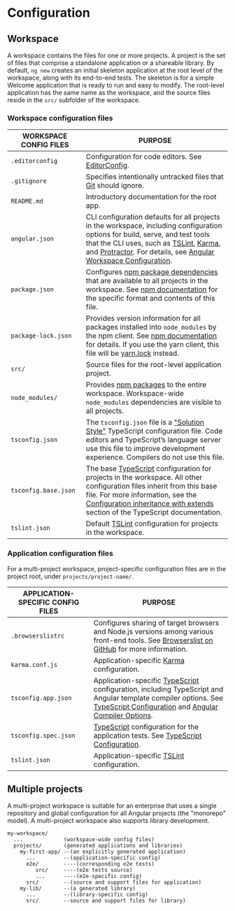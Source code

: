 # Configuration

## Workspace

A workspace contains the files for one or more projects. A project is the set of files that comprise a standalone application or a shareable library.  By default, `ng new` creates an initial skeleton application at the root level of the workspace, along with its end-to-end tests. The skeleton is for a simple Welcome application that is ready to run and easy to modify. The root-level application has the same name as the workspace, and the source files reside in the `src/` subfolder of the workspace.

### Workspace configuration files <a href="#workspace-configuration-files" id="workspace-configuration-files"></a>

| WORKSPACE CONFIG FILES | PURPOSE                                                                                                                                                                                                                                                                                                                                                                                            |
| ---------------------- | -------------------------------------------------------------------------------------------------------------------------------------------------------------------------------------------------------------------------------------------------------------------------------------------------------------------------------------------------------------------------------------------------- |
| `.editorconfig`        | Configuration for code editors. See [EditorConfig](https://editorconfig.org/).                                                                                                                                                                                                                                                                                                                     |
| `.gitignore`           | Specifies intentionally untracked files that [Git](https://git-scm.com/) should ignore.                                                                                                                                                                                                                                                                                                            |
| `README.md`            | Introductory documentation for the root app.                                                                                                                                                                                                                                                                                                                                                       |
| `angular.json`         | CLI configuration defaults for all projects in the workspace, including configuration options for build, serve, and test tools that the CLI uses, such as [TSLint](https://palantir.github.io/tslint/), [Karma](https://karma-runner.github.io/), and [Protractor](http://www.protractortest.org/). For details, see [Angular Workspace Configuration](https://angular.io/guide/workspace-config). |
| `package.json`         | Configures [npm package dependencies](https://angular.io/guide/npm-packages) that are available to all projects in the workspace. See [npm documentation](https://docs.npmjs.com/files/package.json) for the specific format and contents of this file.                                                                                                                                            |
| `package-lock.json`    | Provides version information for all packages installed into `node_modules` by the npm client. See [npm documentation](https://docs.npmjs.com/files/package-lock.json) for details. If you use the yarn client, this file will be [yarn.lock](https://yarnpkg.com/lang/en/docs/yarn-lock/) instead.                                                                                                |
| `src/`                 | Source files for the root-level application project.                                                                                                                                                                                                                                                                                                                                               |
| `node_modules/`        | Provides [npm packages](https://angular.io/guide/npm-packages) to the entire workspace. Workspace-wide `node_modules` dependencies are visible to all projects.                                                                                                                                                                                                                                    |
| `tsconfig.json`        | The `tsconfig.json` file is a ["Solution Style"](https://www.typescriptlang.org/docs/handbook/release-notes/typescript-3-9.html#support-for-solution-style-tsconfigjson-files) TypeScript configuration file. Code editors and TypeScript’s language server use this file to improve development experience. Compilers do not use this file.                                                       |
| `tsconfig.base.json`   | The base [TypeScript](https://www.typescriptlang.org/) configuration for projects in the workspace. All other configuration files inherit from this base file. For more information, see the [Configuration inheritance with extends](https://www.typescriptlang.org/docs/handbook/tsconfig-json.html#configuration-inheritance-with-extends) section of the TypeScript documentation.             |
| `tslint.json`          | Default [TSLint](https://palantir.github.io/tslint/) configuration for projects in the workspace.                                                                                                                                                                                                                                                                                                  |

### Application configuration files

&#x20;For a multi-project workspace, project-specific configuration files are in the project root, under `projects/project-name/`.

| APPLICATION-SPECIFIC CONFIG FILES | PURPOSE                                                                                                                                                                                                                                                                                                            |
| --------------------------------- | ------------------------------------------------------------------------------------------------------------------------------------------------------------------------------------------------------------------------------------------------------------------------------------------------------------------ |
| `.browserslistrc`                 | Configures sharing of target browsers and Node.js versions among various front-end tools. See [Browserslist on GitHub](https://github.com/browserslist/browserslist) for more information.                                                                                                                         |
| `karma.conf.js`                   | Application-specific [Karma](https://karma-runner.github.io/2.0/config/configuration-file.html) configuration.                                                                                                                                                                                                     |
| `tsconfig.app.json`               | Application-specific [TypeScript](https://www.typescriptlang.org/) configuration, including TypeScript and Angular template compiler options. See [TypeScript Configuration](https://angular.io/guide/typescript-configuration) and [Angular Compiler Options](https://angular.io/guide/angular-compiler-options). |
| `tsconfig.spec.json`              | [TypeScript](https://www.typescriptlang.org/) configuration for the application tests. See [TypeScript Configuration](https://angular.io/guide/typescript-configuration).                                                                                                                                          |
| `tslint.json`                     | Application-specific [TSLint](https://palantir.github.io/tslint/) configuration.                                                                                                                                                                                                                                   |

## Multiple projects

A multi-project workspace is suitable for an enterprise that uses a single repository and global configuration for all Angular projects (the "monorepo" model). A multi-project workspace also supports library development.

```
my-workspace/
  ...             (workspace-wide config files)
  projects/       (generated applications and libraries)
    my-first-app/ --(an explicitly generated application)
      ...         --(application-specific config)
      e2e/        ----(corresponding e2e tests)
         src/     ----(e2e tests source)
         ...      ----(e2e-specific config)
      src/        --(source and support files for application)
    my-lib/       --(a generated library)
      ...         --(library-specific config)
      src/        --source and support files for library)
```
